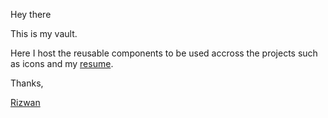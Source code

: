 Hey there

This is my vault.

Here I host the reusable components to be used accross the projects such as icons and my [resume](https://rizz-wan.github.io/utils/files/Mohammed_Rizwan_Khan.pdf).

Thanks,

[Rizwan](https://irizwan.com)
